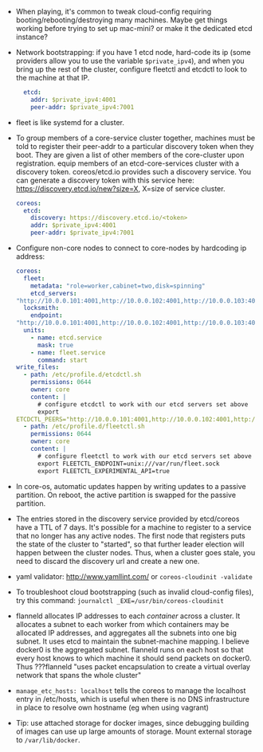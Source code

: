 
* When playing, it's common to tweak cloud-config requiring
    booting/rebooting/destroying many machines. Maybe get things working before
    trying to set up mac-mini? or make it the dedicated etcd instance?

* Network bootstrapping: if you have 1 etcd node, hard-code its ip (some
  providers allow you to use the variable `$private_ipv4`), and when
  you bring up the rest of the cluster, configure fleetctl and etcdctl to look
  to the machine at that IP.

    ```yaml
      etcd:
        addr: $private_ipv4:4001
        peer-addr: $private_ipv4:7001
    ```

* fleet is like systemd for a cluster.

* To group members of a core-service cluster together, machines must be told to
  register their peer-addr to a particular discovery token when they boot. They
  are given a list of other members of the core-cluster upon registration. equip
  members of an etcd-core-services cluster with a discovery token.
  coreos/etcd.io provides such a discovery service. You can generate a
  discovery token with this service here:
     https://discovery.etcd.io/new?size=X, X=size of service cluster.

    ```yaml
    coreos:
      etcd:
        discovery: https://discovery.etcd.io/<token>
        addr: $private_ipv4:4001
        peer-addr: $private_ipv4:7001
    ```

* Configure non-core nodes to connect to core-nodes by hardcoding ip address:

    ```yaml
    coreos:
      fleet:
        metadata: "role=worker,cabinet=two,disk=spinning"
        etcd_servers:
    "http://10.0.0.101:4001,http://10.0.0.102:4001,http://10.0.0.103:4001,http://10.0.0.104:4001,http://10.0.0.105:4001"
      locksmith:
        endpoint:
    "http://10.0.0.101:4001,http://10.0.0.102:4001,http://10.0.0.103:4001,http://10.0.0.104:4001,http://10.0.0.105:4001"
      units:
        - name: etcd.service
          mask: true
        - name: fleet.service
          command: start
    write_files:
      - path: /etc/profile.d/etcdctl.sh
        permissions: 0644
        owner: core
        content: |
          # configure etcdctl to work with our etcd servers set above
          export
    ETCDCTL_PEERS="http://10.0.0.101:4001,http://10.0.0.102:4001,http://10.0.0.103:4001,http://10.0.0.104:4001,http://10.0.0.105:4001"
      - path: /etc/profile.d/fleetctl.sh
        permissions: 0644
        owner: core
        content: |
          # configure fleetctl to work with our etcd servers set above
          export FLEETCTL_ENDPOINT=unix:///var/run/fleet.sock
          export FLEETCTL_EXPERIMENTAL_API=true
    ```

* In core-os, automatic updates happen by writing updates to a passive
    partition. On reboot, the active partition is swapped for the passive
    partition.

* The entries stored in the discovery service provided by etcd/coreos have a
  TTL of 7 days. It's possible for a machine to register to a service that no
  longer has any active nodes. The first node that registers puts the state of
  the cluster to "started", so that further leader election will happen between
  the cluster nodes. Thus, when a cluster goes stale, you need to discard the
  discovery url and create a new one.

* yaml validator: http://www.yamllint.com/ or `coreos-cloudinit -validate`

* To troubleshoot cloud bootstrapping (such as invalid cloud-config files), try
  this command: `journalctl _EXE=/usr/bin/coreos-cloudinit`

* flanneld allocates IP addresses to each *container* across a cluster. It
  allocates a subnet to each worker from which containers may be allocated IP
  addresses, and aggregates all the subnets into one big subnet. It uses etcd
  to maintain the subnet-machine mapping. I believe docker0 is the aggregated
  subnet. flanneld runs on each host so that every host knows to which machine
  it should send packets on docker0. Thus ???flanneld "uses packet encapsulation
  to create a virtual overlay network that spans the whole cluster"

* `manage_etc_hosts: localhost` tells the coreos to manage the localhost entry
  in /etc/hosts,  which is useful when there is no DNS infrastructure in place
  to resolve own hostname (eg when using vagrant)

* Tip: use attached storage for docker images, since debugging building of
  images can use up large amounts of storage. Mount external storage to
  `/var/lib/docker`.
